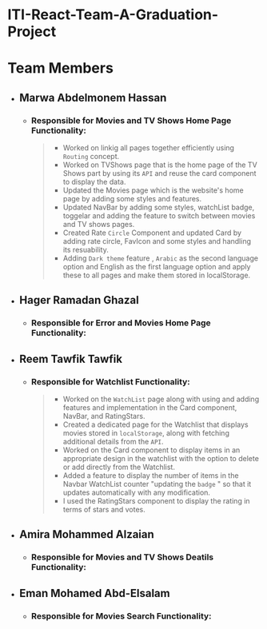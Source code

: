 # ITI-React-Team-A-Graduation-Project

# Team Members

- ## Marwa Abdelmonem Hassan
   - ### Responsible for Movies and TV Shows Home Page Functionality:
      > - Worked on linkig all pages together efficiently using `Routing` concept.
      > - Worked on TVShows page that is the home page of the TV Shows part by using its `API` and reuse the card component to display the data.
      > - Updated the Movies page which is the website's home page by adding some styles and features.
      > - Updated NavBar by adding some styles, watchList badge, toggelar and adding the feature to switch between movies and TV shows pages.
      > - Created Rate `Circle` Component and updated Card by adding rate circle, FavIcon and some styles and handling its resuability.
      > - Adding `Dark theme` feature , `Arabic` as the second language option and English as the first language option and apply these to all pages and make them stored in localStorage.

- ## Hager Ramadan Ghazal
   - ### Responsible for Error and Movies Home Page Functionality:

- ## Reem Tawfik Tawfik
  - ### Responsible for Watchlist Functionality:
      > - Worked on the `WatchList` page along with using and adding features and implementation in the Card component, NavBar, and RatingStars.
      > - Created a dedicated page for the Watchlist that displays movies stored in `localStorage`, along with fetching additional details from the `API`.
      > - Worked on the Card component to display items in an appropriate design in the watchlist with the option to delete or add directly from the Watchlist.
      > - Added a feature to display the number of items in the Navbar WatchList counter "updating the `badge` " so that it updates automatically with any modification.
      > - ⁠I used the RatingStars component to display the rating in terms of stars and votes.
 

- ## Amira Mohammed Alzaian
   - ### Responsible for Movies and TV Shows Deatils Functionality:
      

- ## Eman Mohamed Abd-Elsalam
   - ### Responsible for Movies Search Functionality:



